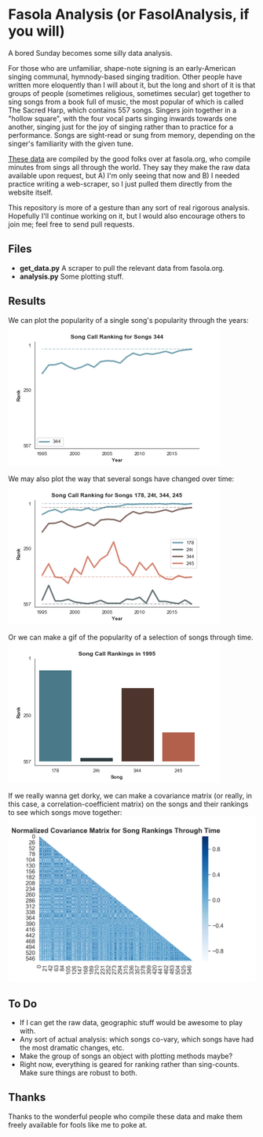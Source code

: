 # Fasola Analysis (or FasolAnalysis, if you will)

A bored Sunday becomes some silly data analysis.

For those who are unfamiliar, shape-note signing is an early-American singing communal, hymnody-based singing tradition. Other people have written more eloquently than I will about it, but the long and short of it is that groups of people (sometimes religious, sometimes secular) get together to sing songs from a book full of music, the most popular of which is called The Sacred Harp, which contains 557 songs. Singers join together in a "hollow square", with the four vocal parts singing inwards towards one another, singing just for the joy of singing rather than to practice for a performance. Songs are sight-read or sung from memory, depending on the singer's familiarity with the given tune.

[These data](https://fasola.org/minutes/stats/?c=2018&s=b "Fasola: Historical Song Use") are compiled by the good folks over at fasola.org, who compile minutes from sings all through the world. They say they make the raw data available upon request, but A) I'm only seeing that now and B) I needed practice writing a web-scraper, so I just pulled them directly from the website itself.

This repository is more of a gesture than any sort of real rigorous analysis. Hopefully I'll continue working on it, but I would also encourage others to join me; feel free to send pull requests.



## Files
* **get_data.py** A scraper to pull the relevant data from fasola.org.
* **analysis.py** Some plotting stuff.


## Results
We can plot the popularity of a single song's popularity through the years:
![](figures/song-popularity_344.png)

We may also plot the way that several songs have changed over time:
![](figures/song-popularity_178-24t-344-245.png)

Or we can make a gif of the popularity of a selection of songs through time.
![](figures/songs-evo_178-24t-344-245.gif)


If we really wanna get dorky, we can make a covariance matrix (or really, in this case, a correlation-coefficient matrix) on the songs and their rankings to see which songs move together:
![](figures/corrcoef_matrix.png)

## To Do
* If I can get the raw data, geographic stuff would be awesome to play with.
* Any sort of actual analysis: which songs co-vary, which songs have had the most dramatic changes, etc.
* Make the group of songs an object with plotting methods maybe?
* Right now, everything is geared for ranking rather than sing-counts. Make sure things are robust to both.


## Thanks
Thanks to the wonderful people who compile these data and make them freely available for fools like me to poke at.
